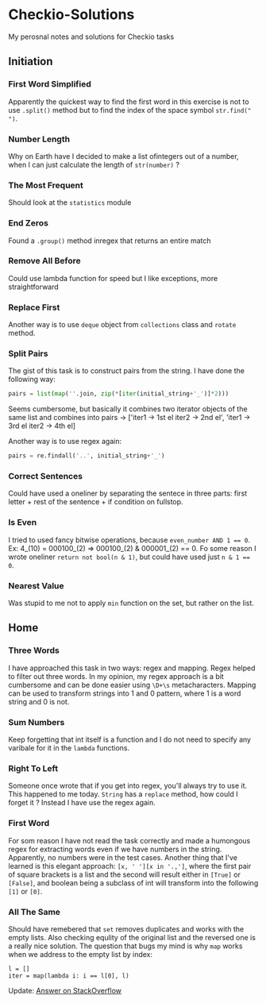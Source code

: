 # Checkio-Solutions
My perosnal notes and solutions for Checkio tasks

## Initiation
### First Word Simplified
Apparently the quickest way to find the first word in this exercise is not to use `.split()` method but to find the index of the space symbol `str.find(" ")`.
### Number Length
Why on Earth have I decided to make a list ofintegers out of a number, when I can just calculate the length of `str(number)` ?
### The Most Frequent
Should look at the `statistics` module
### End Zeros
Found a `.group()` method inregex that returns an entire match
### Remove All Before
Could use lambda function for speed but I like exceptions, more straightforward
### Replace First
Another way is to use `deque` object from `collections` class and `rotate` method.
### Split Pairs
The gist of this task is to construct pairs from the string. I have done the following way:
```python
pairs = list(map(''.join, zip(*[iter(initial_string+'_')]*2)))
```
Seems cumbersome, but basically it combines two iterator objects of the same list and combines into pairs -> ['iter1 -> 1st el  iter2 -> 2nd el', 'iter1 -> 3rd el iter2 -> 4th el]

Another way is to use regex again:
```python
pairs = re.findall('..', initial_string+'_')
```
### Correct Sentences
Could have used a oneliner by separating the sentece in three parts: first letter + rest of the sentence + if condition on fullstop.
### Is Even
I tried to used fancy bitwise operations, because `even_number AND 1 == 0`. Ex: 4_(10) = 000100_(2) => 000100_(2) & 000001_(2) == 0. Fo some reason I wrote oneliner `return not bool(n & 1)`, but could have used just `n & 1 == 0`.   
### Nearest Value
Was stupid to me not to apply `min` function on the set, but rather on the list.
## Home
### Three Words
I have approached this task in two ways: regex and mapping. Regex helped to filter out three words. In my opinion, my regex approach is a bit cumbersome and can be done easier using `\D+\s` metacharacters. Mapping can be used to transform strings into 1 and 0 pattern, where 1 is a word string and 0 is not.
### Sum Numbers
Keep forgetting that int itself is a function and I do not need to specify any varibale for it in the `lambda` functions.
### Right To Left
Someone once wrote that if you get into regex, you'll always try to use it. This happened to me today. `String` has a `replace` method, how could I forget it ? Instead I have use the regex again.
### First Word
For som reason I have not read the task correctly and made a humongous regex for extracting words even if we have numbers in the string. Apparently, no numbers were in the test cases. Another thing that I've learned is this elegant approach: `[x, ' '][x in '.,']`, where the first pair of square brackets is a list and the second will result either in `[True]` or `[False]`, and boolean being a subclass of int will transform into the following `[1]` or `[0]`.
### All The Same
Should have remebered that `set` removes duplicates and works with the empty lists. Also checking equlity of the original list and the reversed one is a really nice solution. The question that bugs my mind is why `map` works when we address to the empty list by index:
```
l = []
iter = map(lambda i: i == l[0], l)
```
Update: [Answer on StackOverflow](https://stackoverflow.com/questions/73865531/how-does-map-function-handle-errors?noredirect=1#comment130428109_73865531)


